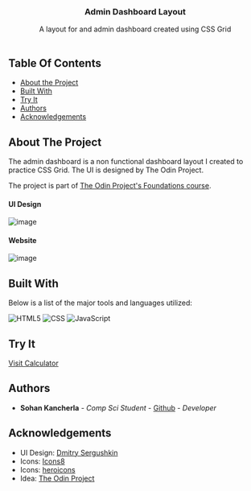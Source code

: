 <br/>
<p align="center">
  <h3 align="center">Admin Dashboard Layout</h3>

  <p align="center">
    A layout for and admin dashboard created using CSS Grid
    <br/>
    <br/>
  </p>
</p>

## Table Of Contents

* [About the Project](#about-the-project)
* [Built With](#built-with)
* [Try It](#try-it)
* [Authors](#authors)
* [Acknowledgements](#acknowledgements)

## About The Project

The admin dashboard is a non functional dashboard layout I created to practice CSS Grid. The UI is designed by The Odin Project.

The project is part of [The Odin Project's Foundations course](https://www.theodinproject.com/lessons/node-path-intermediate-html-and-css-admin-dashboard/).

#### UI Design
![image](https://github.com/sohankancherla/admin-dashboard/assets/30853467/f23d42e5-ba94-4c0f-ac6c-0546fa566c62)


#### Website
![image](https://github.com/sohankancherla/admin-dashboard/assets/30853467/0df53873-536f-4e5d-a105-a832de8f89d1)



## Built With

Below is a list of the major tools and languages utilized:

  ![HTML5](https://img.shields.io/badge/html5-%23E34F26.svg?style=for-the-badge&logo=html5&logoColor=white)
  ![CSS](https://img.shields.io/badge/CSS3-1572B6?style=for-the-badge&logo=css3&logoColor=white)
  ![JavaScript](https://img.shields.io/badge/JavaScript-323330?style=for-the-badge&logo=javascript&logoColor=F7DF1E)

## Try It

[Visit Calculator](https://sohankancherla.github.io/calculator/)

## Authors

* **Sohan Kancherla** - *Comp Sci Student* - [Github](https://github.com/sohankancherla) - *Developer*

## Acknowledgements

* UI Design: [Dmitry Sergushkin](https://dribbble.com/shots/20330398-Case-study-Sign-up-form)
* Icons: [Icons8](https://icons8.com/)
* Icons: [heroicons](https://heroicons.com/)
* Idea: [The Odin Project](https://www.theodinproject.com/)
